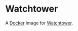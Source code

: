 # Watchtower

A [Docker](https://docker.com) image for [Watchtower](https://github.com/containrrr/watchtower).
